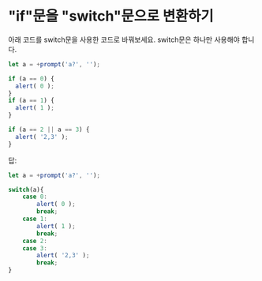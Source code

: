 # "if"문을 "switch"문으로 변환하기

아래 코드를 switch문을 사용한 코드로 바꿔보세요. switch문은 하나만 사용해야 합니다.

```javascript
let a = +prompt('a?', '');

if (a == 0) {
  alert( 0 );
}
if (a == 1) {
  alert( 1 );
}

if (a == 2 || a == 3) {
  alert( '2,3' );
} 
```

답:
```javascript
let a = +prompt('a?', '');

switch(a){
    case 0:
        alert( 0 );
        break;
    case 1:
        alert( 1 );
        break;
    case 2:
    case 3:
        alert( '2,3' );
        break;
}
```